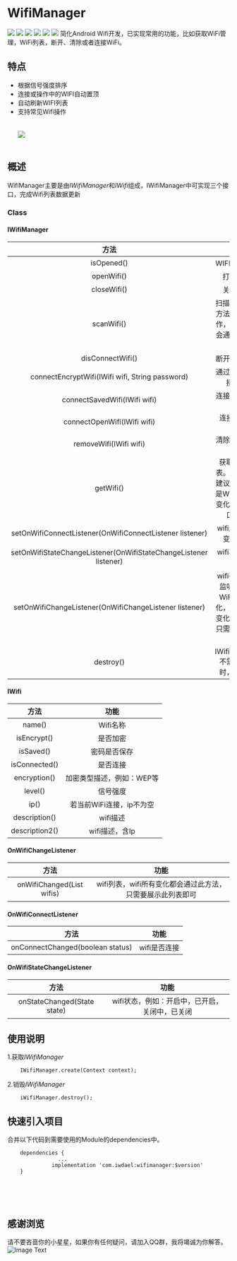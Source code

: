 # WifiManager
![](https://img.shields.io/badge/platform-android-orange.svg)
![](https://img.shields.io/badge/language-java-yellow.svg)
![](https://jitpack.io/v/iwdael/wifimanager.svg)
![](https://img.shields.io/badge/build-passing-brightgreen.svg)
![](https://img.shields.io/badge/license-apache--2.0-green.svg)
![](https://img.shields.io/badge/api-19+-green.svg)
简化Android Wifi开发，已实现常用的功能，比如获取WiFi管理，WiFi列表，断开、清除或者连接WiFi。
## 特点
* 根据信号强度排序
* 连接或操作中的WIFI自动置顶
* 自动刷新WIFI列表
* 支持常见Wifi操作
<br/><br/><br/>
![](https://github.com/iwdael/WifiManager/blob/master/screenshots.png)
<br/><br/>
## 概述
WifiManager主要是由*IWifiManager*和*IWifi*组成，IWifiManager中可实现三个接口，完成Wifi列表数据更新
### Class
#### IWifiManager

|方法|功能|
|:------:|:------:|
|isOpened()|WIFI是否打开|
|openWifi()|打开WIFI|
|closeWifi()|关闭WIFI|
|scanWifi()|扫描WIFI。此方法为异步操作，扫描结果会通过接口回掉|
|disConnectWifi()|断开当前连接|
|connectEncryptWifi(IWifi wifi, String password)|通过密码，连接WIFI|
|connectSavedWifi(IWifi wifi)|连接已保存的WIFI|
|connectOpenWifi(IWifi wifi)|连接开放的WIFI|
|removeWifi(IWifi wifi)|清除已保存的WIFI|
|getWifi()|获取WIFI列表。此方法不建议使用，若是WIFI列表有变化会通过接口回调|
|setOnWifiConnectListener(OnWifiConnectListener listener)|wifi连接状态变化监听|
|setOnWifiStateChangeListener(OnWifiStateChangeListener listener)|wifi状态变化监听|
|setOnWifiChangeListener(OnWifiChangeListener listener)|wifi列表变化监听。包含WiFi数目变化，WiFi状态变化等，用户只需要展示即可|
|destroy()|IWifiManager不需要使用时，需销毁|

#### IWifi
|方法|功能|
|:------:|:------:|
|name()|Wifi名称|
|isEncrypt()|是否加密|
|isSaved()|密码是否保存|
|isConnected()|是否连接|
|encryption()|加密类型描述，例如：WEP等|
|level()|信号强度|
|ip()|若当前WiFi连接，ip不为空|
|description()|wifi描述|
|description2()|wifi描述，含Ip|

#### OnWifiChangeListener

|方法|功能|
|:------:|:------:|
|onWifiChanged(List<IWifi> wifis)|wifi列表，wifi所有变化都会通过此方法，只需要展示此列表即可|

#### OnWifiConnectListener

|方法|功能|
|:------:|:------:|
|onConnectChanged(boolean status)|wifi是否连接|

#### OnWifiStateChangeListener

|方法|功能|
|:------:|:------:|
|onStateChanged(State state)|wifi状态，例如：开启中，已开启，关闭中，已关闭|

## 使用说明
1.获取*IWifiManager*
```
    IWifiManager.create(Context context);
```
2.销毁*IWifiManager*
```
    iWifiManager.destroy();
```
## 快速引入项目
合并以下代码到需要使用的Module的dependencies中。
```
	dependencies {
                ...
              implementation 'com.iwdael:wifimanager:$version'
	}
```
<br><br><br>
## 感谢浏览
请不要吝啬你的小星星，如果你有任何疑问，请加入QQ群，我将竭诚为你解答。
<br>
![Image Text](https://github.com/iwdael/CarouselBanner/blob/master/qq_group.png)
